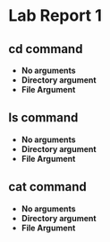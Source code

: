# Lab Report 1

## cd command
* __No arguments__
* __Directory argument__
* __File Argument__

## ls command
* __No arguments__
* __Directory argument__
* __File Argument__

## cat command
* __No arguments__
* __Directory argument__
* __File Argument__
